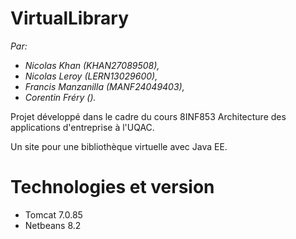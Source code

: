 # VirtualLibrary

*Par:*
- *Nicolas Khan (KHAN27089508),*
- *Nicolas Leroy (LERN13029600),*
- *Francis Manzanilla (MANF24049403),*
- *Corentin Fréry ().*

Projet développé dans le cadre du cours 8INF853 Architecture des applications d'entreprise à l'UQAC.

Un site pour une bibliothèque virtuelle avec Java EE.

# Technologies et version
- Tomcat 7.0.85
- Netbeans 8.2

